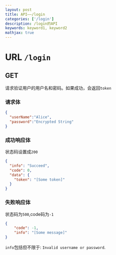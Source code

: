 ```yaml
---
layout: post
title: API——/login
categories: ['/login']
description: /login的API
keywords: keyword1, keyword2
mathjax: true
---
```

# URL `/login`
## GET

请求验证用户的用户名和密码。如果成功，会返回`token`

### 请求体
```json
{
  "userName":"Alice",
  "password":"Encrypted String"
}
```

### 成功响应体

状态码设置成`200`

```json
{
  "info": "Succeed",
  "code": 0,
  "data": {
    "token": "[Some token]"
  }
}
```
### 失败响应体
状态码为`500`,code码为`-1`
```json
{
    "code": -1,
    "info": "[Some message]"
}
```

`info`包括但不限于: `Invalid username or password`.